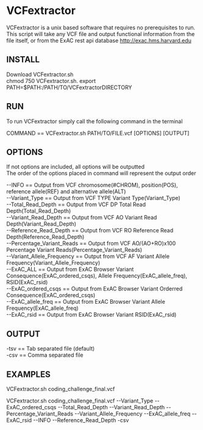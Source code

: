 # VCFextractor
VCFextractor is a unix based software that requires no prerequisites to run.
This script will take any VCF file and output functional information from the file itself,
or from the ExAC rest api database http://exac.hms.harvard.edu 

## INSTALL
Download VCFextractor.sh  
chmod 750 VCFextractor.sh. 
export PATH=$PATH:/PATH/TO/VCFextractorDIRECTORY 

## RUN
To run VCFextractor simply call the following command in the terminal

COMMAND == VCFextractor.sh PATH/TO/FILE.vcf [OPTIONS] [OUTPUT]

## OPTIONS 
If not options are included, all options will be outputted  
The order of the options placed in command will represent the output order

--INFO == Output from VCF chromosome(#CHROM), position(POS), reference allele(REF) and alternative allele(ALT)  
--Variant_Type == Output from VCF TYPE Variant Type(Variant_Type)  
--Total_Read_Depth == Output from VCF DP Total Read Depth(Total_Read_Depth)  
--Variant_Read_Depth == Output from VCF AO Variant Read Depth(Variant_Read_Depth)  
--Reference_Read_Depth == Output from VCF RO Reference Read Depth(Reference_Read_Depth)  
--Percentage_Variant_Reads == Output from VCF AO/(AO+RO)x100 Percentage Variant Reads(Percentage_Variant_Reads)  
--Variant_Allele_Frequency == Output from VCF AF Variant Allele Frequency(Variant_Allele_Frequency)  
--ExAC_ALL == Output from ExAC Browser Variant Consequence(ExAC_ordered_csqs), Allele Frequency(ExAC_allele_freq), RSID(ExAC_rsid)  
--ExAC_ordered_csqs == Output from ExAC Browser Variant Orderred Consequence(ExAC_ordered_csqs)  
--ExAC_allele_freq == Output from ExAC Browser Variant Allele Frequency(ExAC_allele_freq)  
--ExAC_rsid == Output from ExAC Browser Variant RSID(ExAC_rsid)  
 
## OUTPUT
-tsv == Tab separated file (default)  
-csv == Comma separated file

## EXAMPLES
VCFextractor.sh coding_challenge_final.vcf

VCFextractor.sh coding_challenge_final.vcf --Variant_Type --ExAC_ordered_csqs --Total_Read_Depth --Variant_Read_Depth --Percentage_Variant_Reads --Variant_Allele_Frequency --ExAC_allele_freq --ExAC_rsid --INFO --Reference_Read_Depth -csv 
